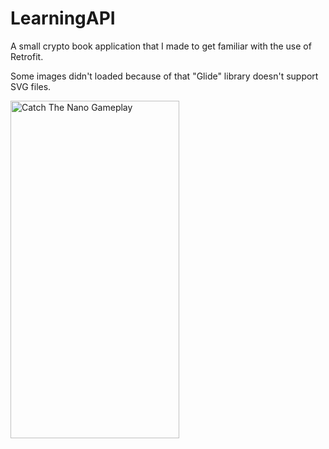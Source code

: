 # LearningAPI
A small crypto book application that I made to get familiar with the use of Retrofit.

Some images didn't loaded because of that "Glide" library doesn't support SVG files.


<img src="https://user-images.githubusercontent.com/69902076/146692756-d0ab1abd-c5a7-43ef-819f-fb4c61c39f45.gif" alt="Catch The Nano Gameplay" width="270" height="540">
